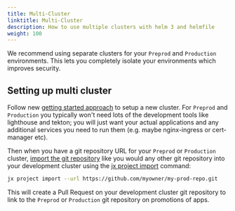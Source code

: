 ```yaml
---
title: Multi-Cluster
linktitle: Multi-Cluster
description: How to use multiple clusters with helm 3 and helmfile
weight: 100
---
```



We recommend using separate clusters for your `Preprod` and `Production` environments. This lets you completely isolate your environments which improves security.


## Setting up multi cluster

Follow new [getting started approach](/docs/v3/getting-started/) to setup a new cluster. For `Preprod` and `Production` you typically won't need lots of the development tools like lighthouse and tekton; you will just want your actual applications and any additional services you need to run them (e.g. maybe nginx-ingress or cert-manager etc).

Then when you have a git repository URL for your `Preprod` or `Production`  cluster, [import the git repository](docs/v3/create-project/#import-an-existing-project) like you would any other git repository into your development cluster using the [jx project import](https://github.com/jenkins-x/jx-project/blob/master/docs/cmd/project_import.md) command:

```bash 
jx project import --url https://github.com/myowner/my-prod-repo.git
```        

This will create a Pull Request on your development cluster git repository to link to the `Preprod` or `Production` git repository on promotions of apps.


